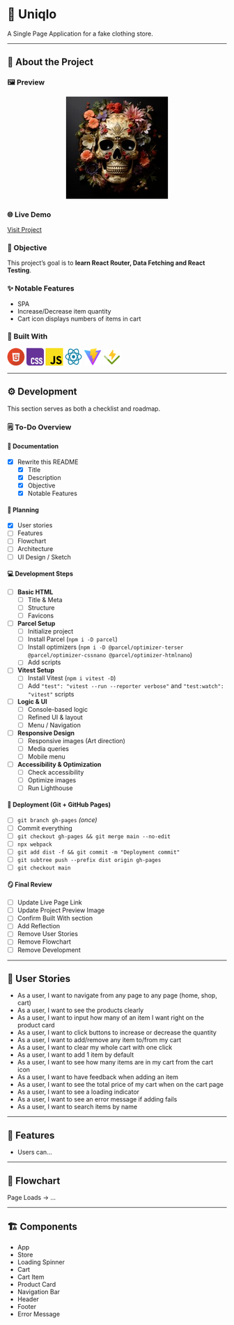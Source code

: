 # 🧩 Uniqlo

A Single Page Application for a fake clothing store.

---

## 📖 About the Project

### 🖼️ Preview

<div align='center'>
  <img src='./README/project-preview.jpg' alt='Project preview'>
</div>

### 🌐 Live Demo

[Visit Project](http://google.com/)

### 🎯 Objective

This project’s goal is to **learn React Router, Data Fetching and React Testing**.

### ✨ Notable Features

- SPA
- Increase/Decrease item quantity
- Cart icon displays numbers of items in cart

### 🧱 Built With

<p align="left">
  <img src="./README/html-logo.svg" alt="HTML Logo" width="40" height="40">
  <img src="./README/css-logo.svg" alt="CSS Logo" width="40" height="40">
  <img src="./README/js-logo.svg" alt="JavaScript Logo" width="40" height="40">
  <img src="./README/react-logo.svg" alt="React Logo" width="40" height="40">
  <img src="./README/vite-logo.svg" alt="Vite Logo" width="40" height="40">
  <img src="./README/vitest-logo.svg" alt="Vite Logo" width="40" height="40">
</p>

---

## ⚙️ Development

This section serves as both a checklist and roadmap.

### 🗒️ To-Do Overview

#### 🧾 Documentation

- [x] Rewrite this README
  - [x] Title
  - [x] Description
  - [x] Objective
  - [x] Notable Features

#### 🧠 Planning

- [x] User stories
- [ ] Features
- [ ] Flowchart
- [ ] Architecture
- [ ] UI Design / Sketch

#### 💻 Development Steps

- [ ] **Basic HTML**
  - [ ] Title & Meta
  - [ ] Structure
  - [ ] Favicons
- [ ] **Parcel Setup**
  - [ ] Initialize project
  - [ ] Install Parcel (`npm i -D parcel`)
  - [ ] Install optimizers (`npm i -D @parcel/optimizer-terser @parcel/optimizer-cssnano @parcel/optimizer-htmlnano`)
  - [ ] Add scripts
- [ ] **Vitest Setup**
  - [ ] Install Vitest (`npm i vitest -D`)
  - [ ] Add `"test": "vitest --run --reporter verbose"` and `"test:watch": "vitest"` scripts
- [ ] **Logic & UI**
  - [ ] Console-based logic
  - [ ] Refined UI & layout
  - [ ] Menu / Navigation
- [ ] **Responsive Design**
  - [ ] Responsive images (Art direction)
  - [ ] Media queries
  - [ ] Mobile menu
- [ ] **Accessibility & Optimization**
  - [ ] Check accessibility
  - [ ] Optimize images
  - [ ] Run Lighthouse

#### 🚀 Deployment (Git + GitHub Pages)

- [ ] `git branch gh-pages` _(once)_
- [ ] Commit everything
- [ ] `git checkout gh-pages && git merge main --no-edit`
- [ ] `npx webpack`
- [ ] `git add dist -f && git commit -m "Deployment commit"`
- [ ] `git subtree push --prefix dist origin gh-pages`
- [ ] `git checkout main`

#### 🪞 Final Review

- [ ] Update Live Page Link
- [ ] Update Project Preview Image
- [ ] Confirm Built With section
- [ ] Add Reflection
- [ ] Remove User Stories
- [ ] Remove Flowchart
- [ ] Remove Development

---

## 👥 User Stories

- As a user, I want to navigate from any page to any page (home, shop, cart)
- As a user, I want to see the products clearly
- As a user, I want to input how many of an item I want right on the product card
- As a user, I want to click buttons to increase or decrease the quantity
- As a user, I want to add/remove any item to/from my cart
- As a user, I want to clear my whole cart with one click
- As a user, I want to add 1 item by default
- As a user, I want to see how many items are in my cart from the cart icon
- As a user, I want to have feedback when adding an item
- As a user, I want to see the total price of my cart when on the cart page
- As a user, I want to see a loading indicator
- As a user, I want to see an error message if adding fails
- As a user, I want to search items by name

---

## 🧩 Features

- Users can...

---

## 🧭 Flowchart

Page Loads → ...

---

## 🏗️ Components

- App
- Store
- Loading Spinner
- Cart
- Cart Item
- Product Card
- Navigation Bar
- Header
- Footer
- Error Message
